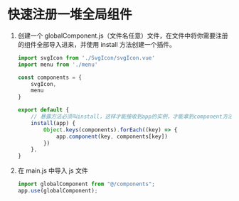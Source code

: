 # 快速注册一堆全局组件

1. 创建一个 globalComponent.js（文件名任意）文件，在文件中将你需要注册的组件全部导入进来，并使用 install 方法创建一个插件。

   ```js
   import svgIcon from './SvgIcon/svgIcon.vue'
   import menu from './menu'
   
   const components = {
       svgIcon,
       menu
   }
   
   export default {
       // 暴露方法必须叫install，这样才能接收到app的实例，才能拿到component方法
       install(app) {
           Object.keys(components).forEach((key) => {
               app.component(key, components[key])
           })
       },
   }
   ```

   

2. 在 main.js 中导入 js 文件

   ```js
   import globalComponent from "@/components";
   app.use(globalComponent);
   ```

